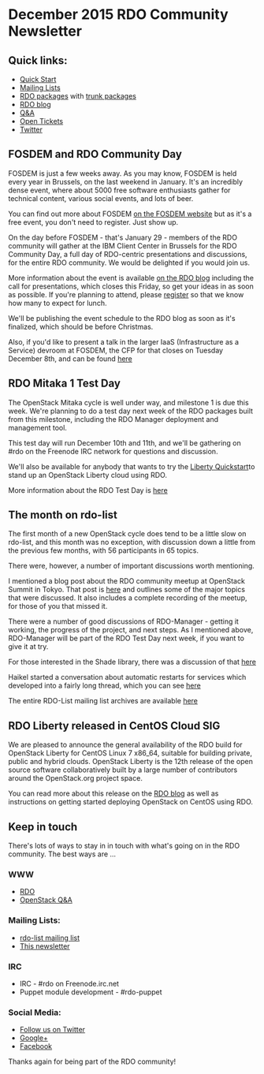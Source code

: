 # December 2015 RDO Community Newsletter

## Quick links:

* [Quick Start](http://rdoproject.org/quickstart)
* [Mailing Lists](http://rdoproject.org/Mailing_lists)
* [RDO packages](http://rdoproject.org/repos/) with [trunk packages](http://rdoproject.org/repos/openstack/openstack-trunk/)
* [RDO blog](http://rdoproject.org/blog)
* [Q&A](http://ask.openstack.org/)
* [Open Tickets](http://tm3.org/rdobugs)
* [Twitter](http://twitter.com/rdocommunity)

## FOSDEM and RDO Community Day

FOSDEM is just a few weeks away. As you may know, FOSDEM is held every
year in Brussels, on the last weekend in January. It's an incredibly
dense event, where about 5000 free software enthusiasts gather for
technical content, various social events, and lots of beer.

You can find out more about FOSDEM [on the FOSDEM website](https://fosdem.org/2016/) but as
it's a free event, you don't need to register. Just show up.

On the day before FOSDEM - that's January 29 - members of the RDO
community will gather at the IBM Client Center in Brussels for the RDO
Community Day, a full day of RDO-centric presentations and
discussions, for the entire RDO community. We would be delighted if
you would join us.

More information about the event is available [on the RDO blog](https://www.rdoproject.org/blog/2015/11/rdo-community-day-fosdem/)
including the call for presentations, which closes this Friday, so get
your ideas in as soon as possible. If you're planning to attend,
please [register](http://tm3.org/rdo-fosdem-16) so that we know how
many to expect for lunch.

We'll be publishing the event schedule to the RDO blog as soon as it's
finalized, which should be before Christmas.

Also, if you'd like to present a talk in the larger IaaS
(Infrastructure as a Service) devroom at FOSDEM, the CFP for that 
closes on Tuesday December 8th, and can be found [here](https://lists.fosdem.org/pipermail/fosdem/2015-October/002197.html)

## RDO Mitaka 1 Test Day

The OpenStack Mitaka cycle is well under way, and milestone 1 is due
this week. We're planning to do a test day next week of the RDO
packages built from this milestone, including the RDO Manager
deployment and management tool.

This test day will run December 10th and 11th, and we'll be gathering
on #rdo on the Freenode IRC network for questions and discussion.

We'll also be available for anybody that wants to try the [Liberty Quickstart](http://rdoproject.org/quickstart/)to stand up an OpenStack Liberty cloud using RDO.

More information about the RDO Test Day is [here](https://www.rdoproject.org/testday/rdo-test-day-mitaka-01/)

## The month on rdo-list

The first month of a new OpenStack cycle does tend to be a little slow
on rdo-list, and this month was no exception, with discussion down a
little from the previous few months, with 56 participants in 65
topics.

There were, however, a number of important discussions worth mentioning.

I mentioned a blog post about the RDO community meetup at OpenStack
Summit in Tokyo. That post is [here](https://www.rdoproject.org/blog/2015/11/community-meetup-at-openstack-tokyo/)
and outlines some of the major topics that were discussed. It also
includes a complete recording of the meetup, for those of you that
missed it.

There were a number of good discussions of RDO-Manager - getting it
working, the progress of the project, and next steps. As I mentioned
above, RDO-Manager will be part of the RDO Test Day next week, if you
want to give it at try.

For those interested in the Shade library, there was a discussion of
that [here](https://www.redhat.com/archives/rdo-list/2015-November/msg00054.html)

Haikel started a conversation about automatic restarts for services
which developed into a fairly long thread, which you can see [here](https://www.redhat.com/archives/rdo-list/2015-November/msg00101.html)

The entire RDO-List mailing list archives are available [here](https://www.redhat.com/archives/rdo-list/index.html)

## RDO Liberty released in CentOS Cloud SIG

We are pleased to announce the general availability of the RDO build
for OpenStack Liberty for CentOS Linux 7 x86_64, suitable for building
private, public and hybrid clouds. OpenStack Liberty is the 12th
release of the open source software collaboratively built by a large
number of contributors around the OpenStack.org project space.

You can read more about this release on the [RDO blog](https://www.rdoproject.org/blog/2015/10/rdo-liberty-released-in-centos-cloud-sig/)
as well as instructions on getting started deploying OpenStack on
CentOS using RDO.

## Keep in touch 

There's lots of ways to stay in in touch with what's going on in the
RDO community. The best ways are ...

### WWW 
* [RDO](http://rdoproject.org/)
* [OpenStack Q&A](http://ask.openstack.org/ )

### Mailing Lists: 
* [rdo-list mailing list](http://www.redhat.com/mailman/listinfo/rdo-list )
* [This newsletter](http://www.redhat.com/mailman/listinfo/rdo-newsletter )

### IRC 
* IRC - #rdo on Freenode.irc.net
* Puppet module development - #rdo-puppet

### Social Media: 
* [Follow us on Twitter](http://twitter.com/rdocommunity )
* [Google+](http://tm3.org/rdogplus )
* [Facebook](http://facebook.com/rdocommunity)

Thanks again for being part of the RDO community!

